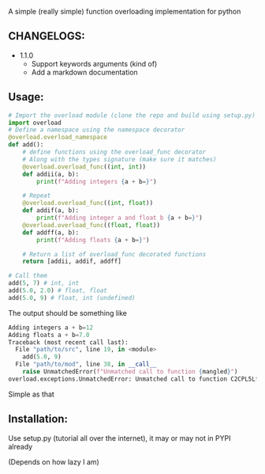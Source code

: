 A simple (really simple) function overloading implementation for python

## CHANGELOGS: 
- 1.1.0
    - Support keywords arguments (kind of)
    - Add a markdown documentation

## Usage:

```py
# Import the overload module (clone the repo and build using setup.py)
import overload
# Define a namespace using the namespace decorator
@overload.overload_namespace
def add():
    # define functions using the overload_func decorator
    # Along with the types signature (make sure it matches)
    @overload.overload_func((int, int))
    def addii(a, b):
        print(f"Adding integers {a + b=}")

    # Repeat
    @overload.overload_func((int, float))
    def addif(a, b):
        print(f"Adding integer a and float b {a + b=}")
    @overload.overload_func((float, float))
    def addff(a, b):
        print(f"Adding floats {a + b=}")

    # Return a list of overload_func decorated functions
    return [addii, addif, addff]

# Call them
add(5, 7) # int, int
add(5.0, 2.0) # float, float
add(5.0, 9) # float, int (undefined)
```

The output should be something like

```py
Adding integers a + b=12
Adding floats a + b=7.0
Traceback (most recent call last):
  File "path/to/src", line 19, in <module>
    add(5.0, 9)
  File "path/to/mod", line 38, in __call__
    raise UnmatchedError(f"Unmatched call to function {mangled}")
overload.exceptions.UnmatchedError: Unmatched call to function C2CPL5LfloatPPL3LintP
```

Simple as that

## Installation:

Use setup.py (tutorial all over the internet), it may or may not in PYPI already

(Depends on how lazy I am)
